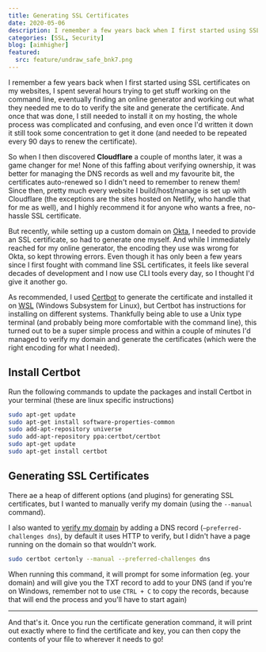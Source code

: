 ```yaml
---
title: Generating SSL Certificates
date: 2020-05-06
description: I remember a few years back when I first started using SSL certificates on my websites, I spent several hours trying to get stuff working on the command line, eventually finding an online generator and working out what they needed me to do to verify the site and generate the certificate. And once that was done, I still needed to install it on my hosting, the whole process was complicated and confusing, and even once I'd written it down it still took some concentration to get it done (and needed to be repeated every 90 days to renew the certificate).
categories: [SSL, Security]
blog: [aimhigher]
featured:
  src: feature/undraw_safe_bnk7.png
---
```


I remember a few years back when I first started using SSL certificates on my websites, I spent several hours trying to get stuff working on the command line, eventually finding an online generator and working out what they needed me to do to verify the site and generate the certificate. And once that was done, I still needed to install it on my hosting, the whole process was complicated and confusing, and even once I'd written it down it still took some concentration to get it done (and needed to be repeated every 90 days to renew the certificate).

So when I then discovered **Cloudflare** a couple of months later, it was a game changer for me! None of this faffing about verifying ownership, it was better for managing the DNS records as well and my favourite bit, the certificates auto-renewed so I didn't need to remember to renew them! Since then, pretty much every website I build/host/manage is set up with Cloudflare (the exceptions are the sites hosted on Netlify, who handle that for me as well), and I highly recommend it for anyone who wants a free, no-hassle SSL certificate.

But recently, while setting up a custom domain on [Okta](https://www.okta.com/), I needed to provide an SSL certificate, so had to generate one myself. And while I immediately reached for my online generator, the encoding they use was wrong for Okta, so kept throwing errors. Even though it has only been a few years since I first fought with command line SSL certificates, it feels like several decades of development and I now use CLI tools every day, so I thought I'd give it another go.

As recommended, I used [Certbot](https://certbot.eff.org/) to generate the certificate and installed it on [WSL](https://amygoestoperth.com.au/setting-up-a-windows-computer-for-dev#wsl) (Windows Subsystem for Linux), but Certbot has instructions for installing on different systems. Thankfully being able to use a Unix type terminal (and probably being more comfortable with the command line), this turned out to be a super simple process and within a couple of minutes I'd managed to verify my domain and generate the certificates (which were the right encoding for what I needed).

## Install Certbot

Run the following commands to update the packages and install Certbot in your terminal (these are linux specific instructions)

```bash
sudo apt-get update
sudo apt-get install software-properties-common
sudo add-apt-repository universe
sudo add-apt-repository ppa:certbot/certbot
sudo apt-get update
sudo apt-get install certbot
```

## Generating SSL Certificates

There ae a heap of different options (and plugins) for generating SSL certificates, but I wanted to manually verify my domain (using the `--manual` command).

I also wanted to [verify my domain](https://certbot.eff.org/docs/using.html#manual) by adding a DNS record (`—preferred-challenges dns`), by default it uses HTTP to verify, but I didn't have a page running on the domain so that wouldn't work.

```bash
sudo certbot certonly --manual --preferred-challenges dns
```

When running this command, it will prompt for some information (eg. your domain) and will give you the TXT record to add to your DNS (and if you're on Windows, remember not to use `CTRL + C` to copy the records, because that will end the process and you'll have to start again)

---

And that's it. Once you run the certificate generation command, it will print out exactly where to find the certificate and key, you can then copy the contents of your file to wherever it needs to go!

